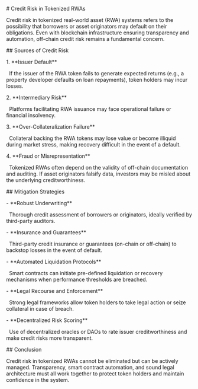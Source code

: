 \# Credit Risk in Tokenized RWAs



Credit risk in tokenized real-world asset (RWA) systems refers to the possibility that borrowers or asset originators may default on their obligations. Even with blockchain infrastructure ensuring transparency and automation, off-chain credit risk remains a fundamental concern.



\## Sources of Credit Risk



1\. \*\*Issuer Default\*\*  

&nbsp;  If the issuer of the RWA token fails to generate expected returns (e.g., a property developer defaults on loan repayments), token holders may incur losses.



2\. \*\*Intermediary Risk\*\*  

&nbsp;  Platforms facilitating RWA issuance may face operational failure or financial insolvency.



3\. \*\*Over-Collateralization Failure\*\*  

&nbsp;  Collateral backing the RWA tokens may lose value or become illiquid during market stress, making recovery difficult in the event of a default.



4\. \*\*Fraud or Misrepresentation\*\*  

&nbsp;  Tokenized RWAs often depend on the validity of off-chain documentation and auditing. If asset originators falsify data, investors may be misled about the underlying creditworthiness.



\## Mitigation Strategies



\- \*\*Robust Underwriting\*\*  

&nbsp; Thorough credit assessment of borrowers or originators, ideally verified by third-party auditors.



\- \*\*Insurance and Guarantees\*\*  

&nbsp; Third-party credit insurance or guarantees (on-chain or off-chain) to backstop losses in the event of default.



\- \*\*Automated Liquidation Protocols\*\*  

&nbsp; Smart contracts can initiate pre-defined liquidation or recovery mechanisms when performance thresholds are breached.



\- \*\*Legal Recourse and Enforcement\*\*  

&nbsp; Strong legal frameworks allow token holders to take legal action or seize collateral in case of breach.



\- \*\*Decentralized Risk Scoring\*\*  

&nbsp; Use of decentralized oracles or DAOs to rate issuer creditworthiness and make credit risks more transparent.



\## Conclusion



Credit risk in tokenized RWAs cannot be eliminated but can be actively managed. Transparency, smart contract automation, and sound legal architecture must all work together to protect token holders and maintain confidence in the system.

